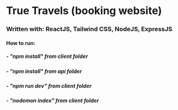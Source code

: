 # True Travels (booking website)

### Written with: ReactJS, Tailwind CSS, NodeJS, ExpressJS

#### How to run:
##### - "npm install" from client folder
##### - "npm install" from api folder
##### - "npm run dev" from client folder
##### - "nodemon index" from client folder
